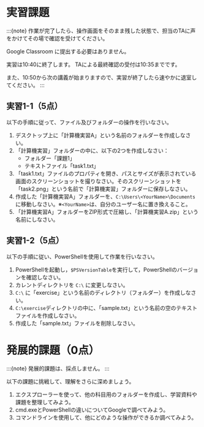 # 実習課題

:::{note}
作業が完了したら、操作画面をそのまま残した状態で、担当のTAに声をかけてその場で確認を受けてください。

Google Classroom に提出する必要はありません。

実習は10:40に終了します。
TAによる最終確認の受付は10:35までです。

また、10:50から次の講義が始まりますので、実習が終了したら速やかに退室してください。
:::

## 実習1-1（5点）

以下の手順に従って、ファイル及びフォルダーの操作を行いなさい。

1. デスクトップ上に「計算機実習A」という名前のフォルダーを作成しなさい。
2. 「計算機実習」フォルダーの中に、以下の2つを作成しなさい：
   - フォルダー「課題1」
   - テキストファイル「task1.txt」
3. 「task1.txt」ファイルのプロパティを開き、パスとサイズが表示されている画面のスクリーンショットを撮りなさい。そのスクリーンショットを「task2.png」という名前で「計算機実習」フォルダーに保存しなさい。
4. 作成した「計算機実習A」フォルダーを、`C:\Users\<YourName>\Documents` に移動しなさい。※`<YourName>`は、自分のユーザー名に置き換えること。
5. 「計算機実習A」フォルダーをZIP形式で圧縮し、「計算機実習A.zip」という名前にしなさい。

## 実習1-2（5点）

以下の手順に従い、PowerShellを使用して作業を行いなさい。

1. PowerShellを起動し，`$PSVersionTable`を実行して，PowerShellのバージョンを確認しなさい。
2. カレントディレクトリを `C:\` に変更しなさい。
3. `C:\` に「exercise」という名前のディレクトリ（フォルダー）を作成しなさい。
4. `C:\exercise`ディレクトリの中に、「sample.txt」という名前の空のテキストファイルを作成しなさい。
5. 作成した「sample.txt」ファイルを削除しなさい。

# 発展的課題（0点）

:::{note}
発展的課題は、採点しません。
:::

以下の課題に挑戦して、理解をさらに深めましょう。

1. エクスプローラーを使って、他の科目用のフォルダーを作成し、学習資料や課題を整理してみよう。
2. cmd.exeとPowerShellの違いについてGoogleで調べてみよう。
3. コマンドラインを使用して、他にどのような操作ができるか調べてみよう。